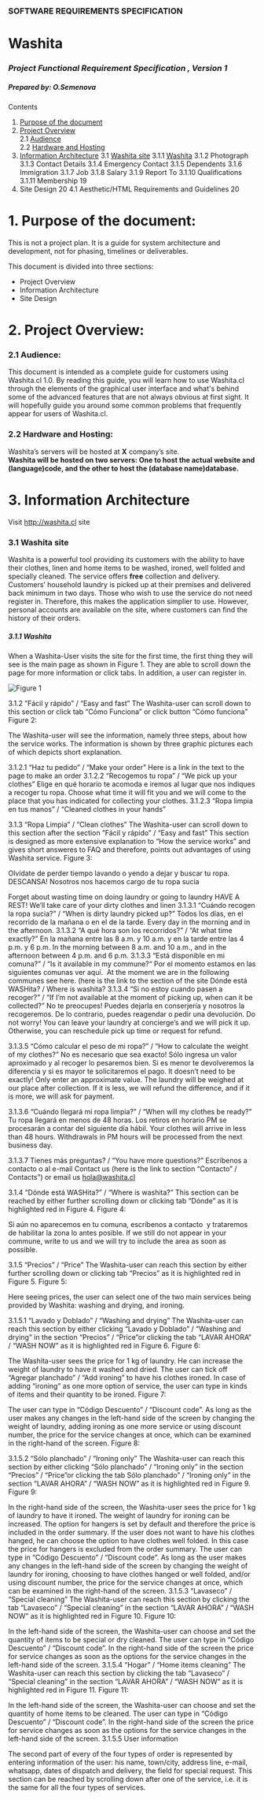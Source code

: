 ### SOFTWARE REQUIREMENTS SPECIFICATION

# Washita

### *Project Functional Requirement Specification , Version 1*
 
##### Prepared by: O.Semenova

 
 

 
Contents
1. [Purpose of the document](#Purpose-of-the-document)
2. [Project Overview](#Project-Overview)  
2.1 [Audience](#Audience)  
2.2 [Hardware and Hosting](#Hardware-and-Hosting)
3. [Information Architecture](#InformationArchitecture)
3.1 [Washita site](#Washita-site)
3.1.1 [Washita](#Washita)
3.1.2 Photograph
3.1.3 Contact Details
3.1.4 Emergency Contact
3.1.5 Dependents
3.1.6 Immigration
3.1.7 Job
3.1.8 Salary
3.1.9 Report To
3.1.10 Qualifications
3.1.11 Membership 19
4. Site Design 20
4.1 Aesthetic/HTML Requirements and Guidelines 20

 

# 1. <a name="Purpose-of-the-document"></a> Purpose of the document:

This is not a project plan. It is a guide for system architecture and development, not for phasing, timelines or deliverables.
 
This document is divided into three sections:
+ Project Overview
+ Information Architecture
+ Site Design









# 2. <a name="Project-Overview"></a> Project Overview:

### 2.1 <a name="Audience"></a> Audience:
This document is intended as a complete guide for customers using Washita.cl 1.0. By reading this guide, you will learn how to use Washita.cl through the elements of the graphical user interface and what's behind some of the advanced features that are not always obvious at first sight. It will hopefully guide you around some common problems that frequently appear for users of Washita.cl.

### 2.2 <a name="Hardware-and-Hosting"></a> Hardware and Hosting:
 
Washita’s servers will be hosted at **X** company’s site.  
**Washita will be hosted on two servers: One to host the actual website and (language)code, and the other to host the (database name)database.**


# 3. <a name="InformationArchitecture"></a> Information Architecture

Visit http://washita.cl site

### 3.1 <a name="Washita-site"></a> Washita site

Washita is a powerful tool providing its customers with the ability to have their clothes, linen and home items to be washed, ironed, well folded and specially cleaned. The service offers **free** collection and delivery. Customers’ household laundry is picked up at their premises and delivered back minimum in two days.
Those who wish to use the service do not need register in. Therefore, this makes the application simplier to use. However, personal accounts are available on the site, where customers can find the history of their orders.

##### 3.1.1 <a name="Washita"></a> Washita

When a Washita-User visits  the site for the first time, the first thing they will see is the main page  as shown in Figure 1. They are able to scroll down the page for more information or click tabs.  In addition, a user can register in.
 
 
 
 
![Figure 1](images/Figure1.png)
   
 
3.1.2 ”Fácil y rápido” / “Easy and fast”
The Washita-user can scroll down to this section or click tab “Cómo Funciona” or click button “Cómo funciona”
Figure 2:
 
The Washita-user will see the information, namely three steps, about how the service works. The information is shown by three graphic pictures each of which depicts short explanation.

3.1.2.1  “Haz tu pedido” / “Make your order”
Here is a link in the text to the page to make an order
3.1.2.2  “Recogemos tu ropa” / “We pick up your clothes”
Elige en qué horario te acomoda e iremos al lugar que nos indiques a recoger tu ropa.
Choose what time it will fit you and we will come to the place that you has indicated for collecting your clothes.
3.1.2.3 “Ropa limpia en tus manos” / “Cleaned clothes in your hands”
 

3.1.3 “Ropa Limpia” / “Clean clothes”
The Washita-user can scroll down to this section after the section ”Fácil y rápido” / “Easy and fast”
This section is designed as more extensive explanation to “How the service works” and gives short answeres to FAQ and therefore, points out advantages of using Washita service.
Figure 3:
 
 
 
 
 
 
 
Olvídate de perder tiempo lavando o yendo a dejar y buscar tu ropa. DESCANSA! Nosotros nos hacemos cargo de tu ropa sucia
 
Forget about wasting time on doing laundry or going to laundry HAVE A REST! We’ll take care of your dirty clothes and linen
3.1.3.1 “Cuándo recogen la ropa sucia?” / “When is dirty laundry picked up?”
Todos los días, en el recorrido de la mañana o en el de la tarde.
Every day in the morning and in the afternoon.
3.1.3.2 “A qué hora son los recorridos?” / “At what time exactly?”
En la mañana entre las 8 a.m. y 10 a.m. y en la tarde entre las 4 p.m. y 6 p.m.
In the morning between 8 a.m. and 10 a.m., and in the afternoon between 4 p.m. and 6 p.m.
3.1.3.3 “Está disponible en mi comuna?” / “Is it available in my commune?“
Por el momento estamos en las siguientes comunas ver aquí.
 At the moment we are in the following communes see here. (here is the link to the section of the site Dónde está WASHita? / Where is washita?
3.1.3.4 “Si no estoy cuando pasen a recoger?” / “If I’m not available at the moment of picking up, when can it be collected?”
No te preocupes! Puedes dejarla en conserjería y nosotros la recogeremos. De lo contrario, puedes reagendar o pedir una devolución.
Do not worry! You can leave your laundry at concierge’s and we will pick it up. Otherwise, you can reschedule pick up time or request for refund.
 
3.1.3.5 “Cómo calcular el peso de mi ropa?” / “How to calculate the weight of my clothes?”
No es necesario que sea exacto! Sólo ingresa un valor aproximado y al recoger lo pesaremos bien. Si es menor te devolveremos la diferencia y si es mayor te solicitaremos el pago.
It doesn’t need to be exactly! Only enter an approximate value. The laundry will be weighed at our place after collection. If it is less, we will refund the difference, and if it is more, we will ask for payment.
 
3.1.3.6 “Cuándo llegará mi ropa limpia?” / “When will my clothes be ready?”
Tu ropa llegará en menos de 48 horas. Los retiros en horario PM se procesarán a contar del siguiente día hábil.
Your clothes will arrive in less than 48 hours. Withdrawals in PM hours will be processed from the next business day.
 
3.1.3.7 Tienes más preguntas? / “You have more questions?”
Escríbenos a contacto o al e-mail
Contact us (here is the link to section “Contacto” / Contacts”) or email us hola@washita.cl
 
3.1.4 “Dónde está WASHita?” / “Where is washita?”
This section can be reached by either further scrolling down or clicking tab “Dónde” as it is highlighted red in Figure 4.
Figure 4:
 
 
 
 
 
 
 
Si aún no aparecemos en tu comuna, escríbenos a contacto  y trataremos de habilitar la zona lo antes posible.
If we still do not appear in your commune, write to us and we will try to include the area as soon as possible.
 

3.1.5 “Precios” / “Price”
The Washita-user can  reach this section by either further scrolling down or clicking tab “Precios” as it is highlighted red in Figure 5.
Figure 5:
 
 
 
 
 
 
 
 
 
 
 
Here seeing prices, the user can select one of the two main services being provided by Washita: washing and drying, and ironing.

3.1.5.1 “Lavado y Doblado” / “Washing and drying”
The Washita-user can  reach this section by either clicking “Lavado y Doblado” / “Washing and drying” in the section “Precios” / “Price”or clicking the tab “LAVAR AHORA” / “WASH NOW”  as it is highlighted red in Figure 6.
Figure 6:
 
 
The Washita-user sees the price for 1 kg of laundry. He can increase the weight of laundry to have it washed and dried.
The user can tick off “Agregar planchado” / “Add ironing” to have his clothes ironed. In case of adding “ironing” as one more option of service, the user can type in kinds of items and their quantity to be ironed.
Figure 7:
 
 
 
 
 
 
The user can type in “Código Descuento” / “Discount code”.
As long as the user makes any changes in the left-hand side of the screen by changing the weight of laundry, adding ironing as one more service or using discount number, the price for the service changes at once, which can be examined in the right-hand of the screen.
Figure 8:
 
3.1.5.2 “Sólo planchado” / “Ironing only”
The Washita-user can  reach this section by either clicking “Sólo planchado” / “Ironing only” in the section “Precios” / “Price”or clicking the tab Sólo planchado” / “Ironing only” in the section “LAVAR AHORA” / “WASH NOW” as it is highlighted red in Figure 9.
Figure 9:
 
 
 
 
 
 
 
 
 
 
 
 
In the right-hand side of the screen, the Washita-user sees the price for 1 kg of laundry to have it ironed. The weight of laundry for ironing can be increased.
The option for hangers is set by default and therefore the price is included in the order summary.
If the user does not want to have his clothes hanged, he can choose the option to have clothes well folded. In this case the price for hangers is excluded from the order summary.
The user can type in “Código Descuento” / “Discount code”.
As long as the user makes any changes in the left-hand side of the screen by changing the weight of laundry for ironing, choosing to have clothes hanged or well folded, and/or using discount number, the price for the service changes at once, which can be examined in the right-hand of the screen.
3.1.5.3 “Lavaseco” / “Special cleaning”
The Washita-user can  reach this section by clicking the tab “Lavaseco” / “Special cleaning” in the section “LAVAR AHORA” / “WASH NOW” as it is highlighted red in Figure 10.
Figure 10:
 
 
 
 
 
 
 
 
 
 
 
 
 
 
 
In the left-hand side of the screen, the Washita-user can choose and set the quantity of items to be special or dry cleaned.
The user can type in “Código Descuento” / “Discount code”.
In the right-hand side of the screen the price for service changes as soon as the options for the service changes in the left-hand side of the screen.
3.1.5.4 “Hogar” / “Home items cleaning”
The Washita-user can  reach this section by clicking the tab “Lavaseco” / “Special cleaning” in the section “LAVAR AHORA” / “WASH NOW” as it is highlighted red in Figure 11.
Figure 11:
 
 
 
 
 
 
 
 
 
 
 
 
 
In the left-hand side of the screen, the Washita-user can choose and set the quantity of home items to be cleaned.
The user can type in “Código Descuento” / “Discount code”.
In the right-hand side of the screen the price for service changes as soon as the options for the service changes in the left-hand side of the screen.
3.1.5.5 User information
 
The second part of every of the four types of order is represented by entering information of the user: his name, town/city, address line, e-mail, whatsapp, dates of dispatch and delivery, the field for special request. This section can be reached by scrolling down after one of the service, i.e. it is the same for all the four types of services.

